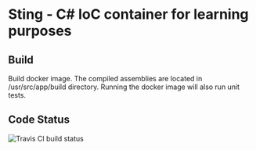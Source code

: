 # Sting - C# IoC container for learning purposes

## Build

Build docker image. The compiled assemblies are located in /usr/src/app/build directory.
Running the docker image will also run unit tests.

## Code Status

![Travis CI build status](https://travis-ci.org/gmmoreira/sting-ioc.svg?branch=master)
